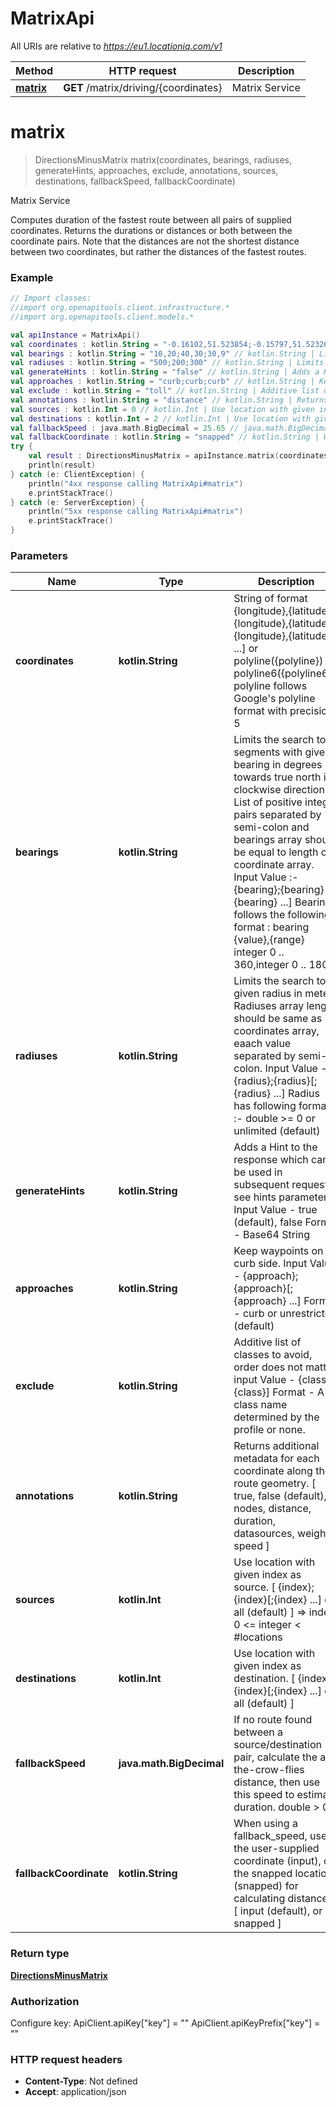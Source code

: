 # MatrixApi

All URIs are relative to *https://eu1.locationiq.com/v1*

Method | HTTP request | Description
------------- | ------------- | -------------
[**matrix**](MatrixApi.md#matrix) | **GET** /matrix/driving/{coordinates} | Matrix Service


<a name="matrix"></a>
# **matrix**
> DirectionsMinusMatrix matrix(coordinates, bearings, radiuses, generateHints, approaches, exclude, annotations, sources, destinations, fallbackSpeed, fallbackCoordinate)

Matrix Service

Computes duration of the fastest route between all pairs of supplied coordinates. Returns the durations or distances or both between the coordinate pairs. Note that the distances are not the shortest distance between two coordinates, but rather the distances of the fastest routes.

### Example
```kotlin
// Import classes:
//import org.openapitools.client.infrastructure.*
//import org.openapitools.client.models.*

val apiInstance = MatrixApi()
val coordinates : kotlin.String = "-0.16102,51.523854;-0.15797,51.52326;-0.161593,51.522550" // kotlin.String | String of format {longitude},{latitude};{longitude},{latitude}[;{longitude},{latitude} ...] or polyline({polyline}) or polyline6({polyline6}). polyline follows Google's polyline format with precision 5
val bearings : kotlin.String = "10,20;40,30;30,9" // kotlin.String | Limits the search to segments with given bearing in degrees towards true north in clockwise direction. List of positive integer pairs separated by semi-colon and bearings array should be equal to length of coordinate array. Input Value :- {bearing};{bearing}[;{bearing} ...] Bearing follows the following format : bearing {value},{range} integer 0 .. 360,integer 0 .. 180
val radiuses : kotlin.String = "500;200;300" // kotlin.String | Limits the search to given radius in meters Radiuses array length should be same as coordinates array, eaach value separated by semi-colon. Input Value - {radius};{radius}[;{radius} ...] Radius has following format :- double >= 0 or unlimited (default)
val generateHints : kotlin.String = "false" // kotlin.String | Adds a Hint to the response which can be used in subsequent requests, see hints parameter. Input Value - true (default), false Format - Base64 String
val approaches : kotlin.String = "curb;curb;curb" // kotlin.String | Keep waypoints on curb side. Input Value - {approach};{approach}[;{approach} ...] Format - curb or unrestricted (default)
val exclude : kotlin.String = "toll" // kotlin.String | Additive list of classes to avoid, order does not matter. input Value - {class}[,{class}] Format - A class name determined by the profile or none.
val annotations : kotlin.String = "distance" // kotlin.String | Returns additional metadata for each coordinate along the route geometry.  [ true, false (default), nodes, distance, duration, datasources, weight, speed ]
val sources : kotlin.Int = 0 // kotlin.Int | Use location with given index as source. [ {index};{index}[;{index} ...] or all (default) ] => index  0 <= integer < #locations
val destinations : kotlin.Int = 2 // kotlin.Int | Use location with given index as destination. [ {index};{index}[;{index} ...] or all (default) ]
val fallbackSpeed : java.math.BigDecimal = 25.65 // java.math.BigDecimal | If no route found between a source/destination pair, calculate the as-the-crow-flies distance,  then use this speed to estimate duration. double > 0
val fallbackCoordinate : kotlin.String = "snapped" // kotlin.String | When using a fallback_speed, use the user-supplied coordinate (input), or the snapped location (snapped) for calculating distances. [ input (default), or snapped ]
try {
    val result : DirectionsMinusMatrix = apiInstance.matrix(coordinates, bearings, radiuses, generateHints, approaches, exclude, annotations, sources, destinations, fallbackSpeed, fallbackCoordinate)
    println(result)
} catch (e: ClientException) {
    println("4xx response calling MatrixApi#matrix")
    e.printStackTrace()
} catch (e: ServerException) {
    println("5xx response calling MatrixApi#matrix")
    e.printStackTrace()
}
```

### Parameters

Name | Type | Description  | Notes
------------- | ------------- | ------------- | -------------
 **coordinates** | **kotlin.String**| String of format {longitude},{latitude};{longitude},{latitude}[;{longitude},{latitude} ...] or polyline({polyline}) or polyline6({polyline6}). polyline follows Google&#39;s polyline format with precision 5 |
 **bearings** | **kotlin.String**| Limits the search to segments with given bearing in degrees towards true north in clockwise direction. List of positive integer pairs separated by semi-colon and bearings array should be equal to length of coordinate array. Input Value :- {bearing};{bearing}[;{bearing} ...] Bearing follows the following format : bearing {value},{range} integer 0 .. 360,integer 0 .. 180 | [optional]
 **radiuses** | **kotlin.String**| Limits the search to given radius in meters Radiuses array length should be same as coordinates array, eaach value separated by semi-colon. Input Value - {radius};{radius}[;{radius} ...] Radius has following format :- double &gt;&#x3D; 0 or unlimited (default) | [optional]
 **generateHints** | **kotlin.String**| Adds a Hint to the response which can be used in subsequent requests, see hints parameter. Input Value - true (default), false Format - Base64 String | [optional]
 **approaches** | **kotlin.String**| Keep waypoints on curb side. Input Value - {approach};{approach}[;{approach} ...] Format - curb or unrestricted (default) | [optional]
 **exclude** | **kotlin.String**| Additive list of classes to avoid, order does not matter. input Value - {class}[,{class}] Format - A class name determined by the profile or none. | [optional]
 **annotations** | **kotlin.String**| Returns additional metadata for each coordinate along the route geometry.  [ true, false (default), nodes, distance, duration, datasources, weight, speed ] | [optional]
 **sources** | **kotlin.Int**| Use location with given index as source. [ {index};{index}[;{index} ...] or all (default) ] &#x3D;&gt; index  0 &lt;&#x3D; integer &lt; #locations | [optional]
 **destinations** | **kotlin.Int**| Use location with given index as destination. [ {index};{index}[;{index} ...] or all (default) ] | [optional]
 **fallbackSpeed** | **java.math.BigDecimal**| If no route found between a source/destination pair, calculate the as-the-crow-flies distance,  then use this speed to estimate duration. double &gt; 0 | [optional]
 **fallbackCoordinate** | **kotlin.String**| When using a fallback_speed, use the user-supplied coordinate (input), or the snapped location (snapped) for calculating distances. [ input (default), or snapped ] | [optional] [default to &#39;&quot;input&quot;&#39;]

### Return type

[**DirectionsMinusMatrix**](DirectionsMinusMatrix.md)

### Authorization


Configure key:
    ApiClient.apiKey["key"] = ""
    ApiClient.apiKeyPrefix["key"] = ""

### HTTP request headers

 - **Content-Type**: Not defined
 - **Accept**: application/json


